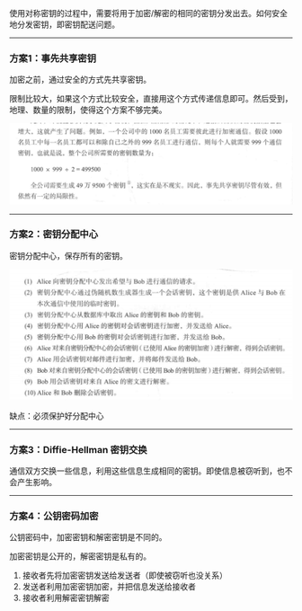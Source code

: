 使用对称密钥的过程中，需要将用于加密/解密的相同的密钥分发出去。如何安全地分发密钥，即密钥配送问题。

---
### 方案1：事先共享密钥
加密之前，通过安全的方式先共享密钥。

限制比较大，如果这个方式比较安全，直接用这个方式传递信息即可。然后受到，地理、数量的限制，使得这个方案不够完美。

![](../Attachment_box/Pasted%20image%2020250716120337.png)

---
### 方案2：密钥分配中心
密钥分配中心，保存所有的密钥。

![](../Attachment_box/Pasted%20image%2020250716120714.png)

缺点：必须保护好分配中心

---
### 方案3：Diffie-Hellman 密钥交换
通信双方交换一些信息，利用这些信息生成相同的密钥。即使信息被窃听到，也不会产生影响。


---
### 方案4：公钥密码加密
公钥密码中，加密密钥和解密密钥是不同的。

加密密钥是公开的，解密密钥是私有的。

1. 接收者先将加密密钥发送给发送者（即使被窃听也没关系）
2. 发送者利用加密密钥加密，并把信息发送给接收者
3. 接收者利用解密密钥解密
